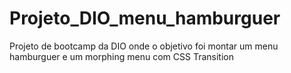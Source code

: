 # Projeto_DIO_menu_hamburguer
Projeto de bootcamp da DIO onde o objetivo foi montar um menu hamburguer e um morphing menu com CSS Transition
